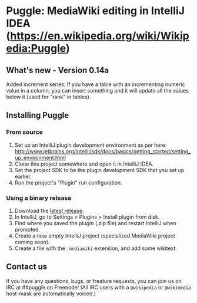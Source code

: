 # Puggle: MediaWiki editing in IntelliJ IDEA (https://en.wikipedia.org/wiki/Wikipedia:Puggle)

## What's new - Version 0.14a
Added increment series. If you have a table with an incrementing numeric value in a column, you can insert something and it will update all the values below it (used for "rank" in tables).
  
## Installing Puggle
### From source
1. Set up an IntelliJ plugin development environment as per here: http://www.jetbrains.org/intellij/sdk/docs/basics/getting_started/setting_up_environment.html
2. Clone this project somewhere and open it in IntelliJ IDEA.
3. Set the project SDK to be the plugin development SDK that you set up earlier.
4. Run the project's "Plugin" run configuration.

### Using a binary release
1. Download the [latest release](https://github.com/drewmutt/puggle/releases).
2. In IntelliJ, go to Settings > Plugins > Install plugin from disk.
3. Find where you saved the plugin (.zip file) and restart IntelliJ when prompted.
4. Create a new empty IntelliJ project (specialized MediaWiki project coming soon).
5. Create a file with the `.mediawiki` extension, and add some wikitext.

## Contact us
If you have any questions, bugs, or freature requests, you can join us on IRC at ##puggle on Freenode! (All IRC users with a `@wikipedia` or `@wikimedia` host-mask are automatically voiced.)
